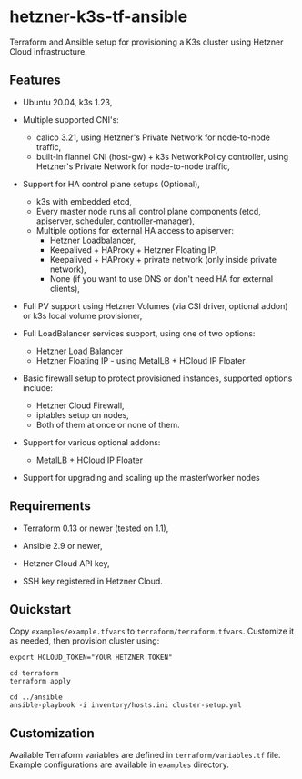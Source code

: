 # hetzner-k3s-tf-ansible

Terraform and Ansible setup for provisioning a K3s cluster using Hetzner Cloud infrastructure.

## Features

- Ubuntu 20.04, k3s 1.23,

- Multiple supported CNI's:
  - calico 3.21, using Hetzner's Private Network for node-to-node traffic,
  - built-in flannel CNI (host-gw) + k3s NetworkPolicy controller, using Hetzner's Private Network for node-to-node traffic,

- Support for HA control plane setups (Optional),
  - k3s with embedded etcd,
  - Every master node runs all control plane components (etcd, apiserver, scheduler, controller-manager),
  - Multiple options for external HA access to apiserver:
    - Hetzner Loadbalancer,
    - Keepalived + HAProxy + Hetzner Floating IP,
    - Keepalived + HAProxy + private network (only inside private network),
    - None (if you want to use DNS or don't need HA for external clients),

- Full PV support using Hetzner Volumes (via CSI driver, optional addon) or k3s local volume provisioner,

- Full LoadBalancer services support, using one of two options:
  - Hetzner Load Balancer
  - Hetzner Floating IP - using MetalLB + HCloud IP Floater

- Basic firewall setup to protect provisioned instances, supported options include:
  - Hetzner Cloud Firewall,
  - iptables setup on nodes,
  - Both of them at once or none of them.

- Support for various optional addons:
    - MetalLB + HCloud IP Floater

- Support for upgrading and scaling up the master/worker nodes

## Requirements

- Terraform 0.13 or newer (tested on 1.1),

- Ansible 2.9 or newer,

- Hetzner Cloud API key,

- SSH key registered in Hetzner Cloud.

## Quickstart

Copy `examples/example.tfvars` to `terraform/terraform.tfvars`. Customize it as needed, then provision cluster using:

```
export HCLOUD_TOKEN="YOUR HETZNER TOKEN"

cd terraform
terraform apply

cd ../ansible
ansible-playbook -i inventory/hosts.ini cluster-setup.yml
```

## Customization

Available Terraform variables are defined in `terraform/variables.tf` file.
Example configurations are available in `examples` directory.
